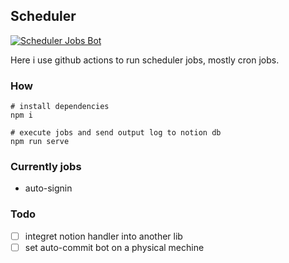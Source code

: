 ## Scheduler
[![Scheduler Jobs Bot](https://github.com/fqd511/scheduler/actions/workflows/scheduler.yaml/badge.svg)](https://github.com/fqd511/scheduler/actions/workflows/scheduler.yaml)

Here i use github actions to run scheduler jobs, mostly cron jobs.

### How

```shell
# install dependencies
npm i

# execute jobs and send output log to notion db
npm run serve
```

### Currently jobs

- auto-signin

### Todo

- [ ] integret notion handler into another lib
- [ ] set auto-commit bot on a physical mechine